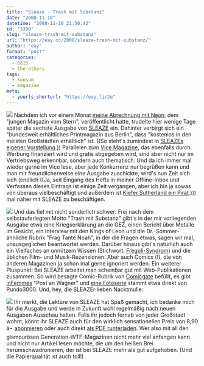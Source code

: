 ```yaml
---
title: "Sleaze - Trash mit Substanz"
date: "2008-11-10"
datetime: "2008-11-10 21:50:42"
id: "3390"
slug: "sleaze-trash-mit-substanz"
url: "https://eay.cc/2008/sleaze-trash-mit-substanz/"
author: "eay"
format: "post"
categories:
  - 0815
  - the-others
tags:
  - konsum
  - magazine
meta:
  - yourls_shorturl: "https://eay.li/2u"
---
```


![](/uploads/2008/sleaze1.jpg) Nachdem ich vor einem Monat [meine Abrechnung mit Neon](//eay.cc/2008/neon-eine-abrechnung/), dem "jungen Magazin vom Stern", veröffentlicht hatte, trudelte hier wenige Tage später die sechste Ausgabe von [SLEAZE](http://sleazemag.de/) ein. Dahinter verbirgt sich ein "bundesweit erhältliches Printmagazin aus Berlin", dass "kostenlos in den meisten Großstädten erhältlich" ist. ((So steht's zumindest in [SLEAZEs eigener Vorstellung](http://sleaze.twoday.net/stories/5179020/).)) Parallelen zum [Vice Magazine](http://www.viceland.com/germany/), das ebenfalls durch Werbung finanziert wird und gratis abgegeben wird, sind aber nicht nur im Vertriebsweg erkennbar, sondern auch thematisch. Und da ich immer mal wieder gerne im Vice lese, aber jede Konkurrenz nur begrüßen kann und man mir freundlicherweise eine Ausgabe zuschickte, wird's nun Zeit sich sich (endlich ((Ja, seit Eingang des Hefts in meiner Offline-Inbox und Verfassen dieses Eintrags ist einige Zeit vergangen, aber ich bin ja sowas von überaus vielbeschäftigt und außerdem ist [Kiefer Sutherland ein Pirat](//eay.cc/2008/kiefer-sutherland-ist-ein-pirat/).))) mal näher mit SLEAZE zu beschäftigen.

![](/uploads/2008/sleaze3.jpg) Und das fiel mit nicht sonderlich schwer: Frei nach dem selbstauferlegten Motto "Trash mit Substanz" gibt's in der mir vorliegenden Ausgabe etwa eine Kriegserklärung an die GEZ, einen Bericht über Metalle im Gesicht, ein Interview mit den Kings of Leon und die Dr.-Sommer-ähnliche Rubrik "Frag Tante Noah", in der die Fragen etwas, sagen wir mal, unausgeglichen beantwortet werden. Darüber hinaus gibt's natürlich auch ein Vielfaches an unnützem Wissen (Stichwort: [Fregoli-Syndrom](http://de.wikipedia.org/wiki/Fregoli-Syndrom)) und die üblichen Film- und Musik-Rezensionen. Aber auch Comics (!), die von anderen Magazinen ja schon mal gerne ignoriert werden. Ein weiterer Pluspunkt: Bei SLEAZE arbeitet man scheinbar gut mit Web-Publikationen zusammen. So wird besagte Comic-Rubrik von [Comicgate](http://www.comicgate.de/) befüllt, es gibt [inFemmes](http://infemme.twoday.net/) "Post an Wagner" und [eine Fotoserie](http://pundo3000.com/werbunggegenrealitaet3000.htm) stammt etwa direkt von Pundo3000. Und, hey, die SLEAZEr lieben Nacktmulle:

![](/uploads/2008/sleaze2.jpg) Ihr merkt, die Lektüre von SLEAZE hat Spaß gemacht, ich bedanke mich für die Ausgabe und werde in Zukunft wohl regelmäßig nach neuen Ausgaben Ausschau halten. Falls ihr jedoch fernab von jeder Großstadt wohnt, könnt ihr SLEAZE auch für den wirklich sensationellen Preis von 8,90 â¬ [abonnieren](http://sleaze.twoday.net/stories/5234705/) oder auch direkt [als PDF runterladen](http://sleaze.twoday.net/topics/PDF+-+Download/). Wer also mit all den glamourösen Generation-WTF-Magazinen nicht mehr viel anfangen kann und nicht nur Artikel lesen möchte, die um den heißen Brei herumschwadronieren, der ist bei SLEAZE mehr als gut aufgehoben. (Und die Papierqualität ist auch toll!)
